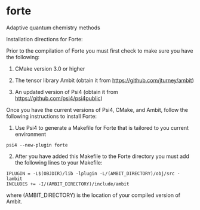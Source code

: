# forte
Adaptive quantum chemistry methods

Installation directions for Forte:

Prior to the compilation of Forte you must first check to make sure you have the following:

1. CMake version 3.0 or higher

2. The tensor library Ambit (obtain it from https://github.com/jturney/ambit)

3. An updated version of Psi4 (obtain it from https://github.com/psi4/psi4public)

Once you have the current versions of Psi4, CMake, and Ambit, follow the following instructions to install Forte:

1. Use Psi4 to generate a Makefile for Forte that is tailored to you current environment
```
psi4 --new-plugin forte
```

2. After you have added this Makefile to the Forte directory you must add the following lines to your Makefile:
```
IPLUGIN = -L$(OBJDIR)/lib -lplugin -L/(AMBIT_DIRECTORY)/obj/src -lambit
INCLUDES += -I/(AMBIT_DIRECTORY)/include/ambit
```
where (AMBIT_DIRECTORY) is the location of your compiled version of Ambit.
